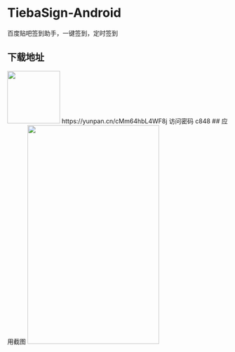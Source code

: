 # TiebaSign-Android
百度贴吧签到助手，一键签到，定时签到
## 下载地址
<img src="https://github.com/abcmmee/TiebaSign-Android/raw/master/picture/360.png"  width="120px" height="120px" />
https://yunpan.cn/cMm64hbL4WF8j  访问密码 c848
## 应用截图
<img src="https://https://github.com/abcmmee/TiebaSign-Android/raw/master/picture/1.png"  width="300px" height="500px" />
